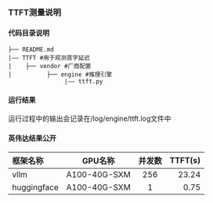 ### TTFT测量说明

#### 代码目录说明
```
├── README.md
|—— TTFT #用于观测首字延迟
|    ├── vendor #厂商配置
|          ├── engine #推理引擎
                |—— ttft.py

```
#### 运行结果
运行过程中的输出会记录在/log/engine/ttft.log文件中
#### 英伟达结果公开
|框架名称 |GPU名称 |并发数 |TTFT(s) |
|  :--- | :---: | :---: | ---: |
|vllm |A100-40G-SXM |256 |23.24|
|huggingface |A100-40G-SXM |1 |0.75|


